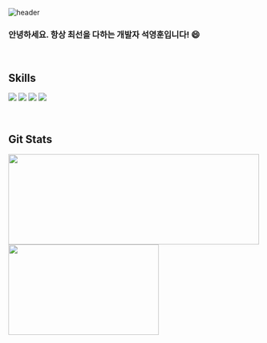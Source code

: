 ![header](https://capsule-render.vercel.app/api?type=waving&color=0:0489B1,100:2ECCFA&height=180&section=header&text=Developer%20younghoonSeok&fontSize=28&animation=fadeIn&fontAlignY=36&fontColor=ffffff)

### 안녕하세요. 항상 최선을 다하는 개발자 석영훈입니다! 😄

<br>

## Skills
<img src="https://img.shields.io/badge/JAVA-orange?style=for-the-badge&logo=java"/> <img src="https://img.shields.io/badge/SPRING-6DB33F?style=for-the-badge&logo=Spring&logoColor=white"> <img src="https://img.shields.io/badge/ORACLE-F80000?style=for-the-badge&logo=Oracle&logoColor=white"> <img src="https://img.shields.io/badge/IntelliJ-A111C4?style=for-the-badge&logo=IntelliJIDEA&logoColor=white"/>

<br>

## Git Stats
<img src="https://github-readme-stats.vercel.app/api?username=younghoon211&theme=gruvbox&hide=issues,contribs" height="180" width="500"/> <img src="https://github-readme-stats.vercel.app/api/top-langs/?username=younghoon211&layout=compact&theme=gruvbox" height="180" width="300"/>
